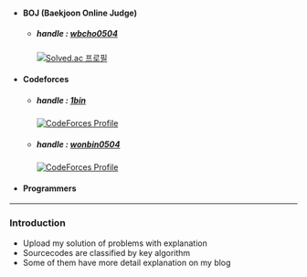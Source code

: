 
 - #### BOJ (Baekjoon Online Judge)
	- ##### handle : [wbcho0504](https://www.acmicpc.net/user/wbcho0504)
      [![Solved.ac
 프로필](http://mazassumnida.wtf/api/v2/generate_badge?boj=wbcho0504)](https://solved.ac/wbcho0504)



 - #### Codeforces
	- ##### handle : [1bin](https://codeforces.com/profile/1bin)
      [![CodeForces Profile](http://cf.leed.at?id=1bin)](https://codeforces.com/profile/1bin)
	 - ##### handle : [wonbin0504](https://codeforces.com/profile/wonbin0504)
        [![CodeForces Profile](http://cf.leed.at?id=wonbin0504)](https://codeforces.com/profile/wonbin0504)

 - #### Programmers


------------
### Introduction
- Upload my solution of problems with explanation
- Sourcecodes are classified by key algorithm
- Some of them have more detail explanation on my blog
